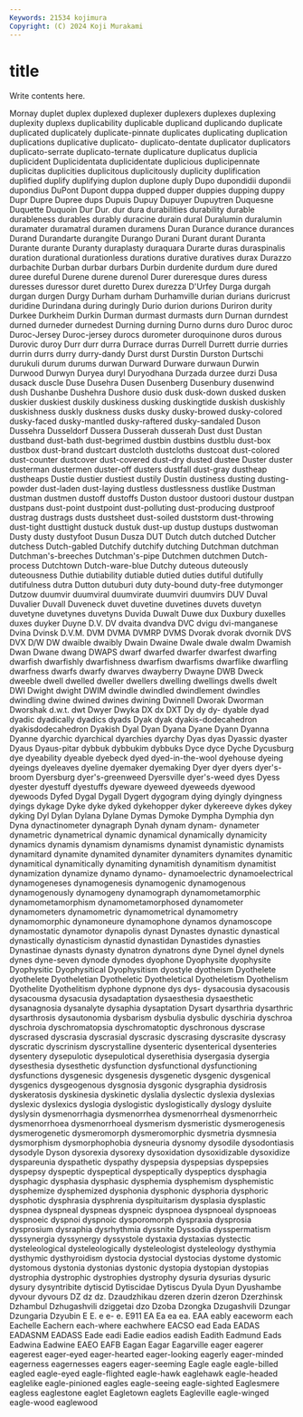 ```yaml
---
Keywords: 21534 kojimura
Copyright: (C) 2024 Koji Murakami
---
```


# title

Write contents here.



Mornay duplet duplex duplexed
duplexer duplexers duplexes duplexing duplexity duplexs duplicability duplicable duplicand duplicando
duplicate duplicated duplicately duplicate-pinnate duplicates duplicating duplication duplications duplicative duplicato-
duplicato-dentate duplicator duplicators duplicato-serrate duplicato-ternate duplicature duplicatus duplicia duplicident Duplicidentata
duplicidentate duplicious duplicipennate duplicitas duplicities duplicitous duplicitously duplicity duplification duplified
duplify duplifying duplon duplone duply Dupo dupondidii dupondii dupondius DuPont
Dupont duppa dupped dupper duppies dupping duppy Dupr Dupre Dupree
dups Dupuis Dupuy Dupuyer Dupuytren Duquesne Duquette Duquoin Dur Dur.
dur dura durabilities durability durable durableness durables durably duracine durain
dural Duralumin duralumin duramater duramatral duramen duramens Duran Durance durance
durances Durand Durandarte durangite Durango Durani Durant durant Duranta Durante
durante Duranty duraplasty duraquara Durarte duras duraspinalis duration durational durationless
durations durative duratives durax Durazzo durbachite Durban durbar durbars Durbin
durdenite durdum dure dured duree dureful Durene durene durenol Durer
dureresque dures duress duresses duressor duret duretto Durex durezza D'Urfey
Durga durgah durgan durgen Durgy Durham durham Durhamville durian durians
duricrust duridine Durindana during duringly Durio durion durions Duriron durity
Durkee Durkheim Durkin Durman durmast durmasts durn Durnan durndest durned
durneder durnedest Durning durning Durno durns duro Duroc duroc Duroc-Jersey
Duroc-jersey durocs durometer duroquinone duros durous Durovic duroy Durr durr
durra Durrace durras Durrell Durrett durrie durries durrin durrs durry
durry-dandy Durst durst Durstin Durston Durtschi durukuli durum durums durwan
Durward Durware durwaun Durwin Durwood Durwyn Duryea duryl Duryodhana Durzada
durzee durzi Dusa dusack duscle Duse Dusehra Dusen Dusenberg Dusenbury
dusenwind dush Dushanbe Dushehra Dushore dusio dusk dusk-down dusked dusken
duskier duskiest duskily duskiness dusking duskingtide duskish duskishly duskishness duskly
duskness dusks dusky dusky-browed dusky-colored dusky-faced dusky-mantled dusky-raftered dusky-sandaled Duson
Dussehra Dusseldorf Dussera Dusserah dusserah Dust dust Dustan dustband dust-bath
dust-begrimed dustbin dustbins dustblu dust-box dustbox dust-brand dustcart dustcloth dustcloths
dustcoat dust-colored dust-counter dustcover dust-covered dust-dry dusted dustee Duster duster
dusterman dustermen duster-off dusters dustfall dust-gray dustheap dustheaps Dustie dustier
dustiest dustily Dustin dustiness dusting dusting-powder dust-laden dust-laying dustless dustlessness
dustlike Dustman dustman dustmen dustoff dustoffs Duston dustoor dustoori dustour
dustpan dustpans dust-point dustpoint dust-polluting dust-producing dustproof dustrag dustrags dusts
dustsheet dust-soiled duststorm dust-throwing dust-tight dusttight dustuck dustuk dust-up dustup
dustups dustwoman Dusty dusty dustyfoot Dusun Dusza DUT Dutch dutch
dutched Dutcher dutchess Dutch-gabled Dutchify dutchify dutching Dutchman dutchman Dutchman's-breeches
Dutchman's-pipe Dutchmen dutchmen Dutch-process Dutchtown Dutch-ware-blue Dutchy duteous duteously duteousness
Duthie dutiability dutiable dutied duties dutiful dutifully dutifulness dutra Dutton
dutuburi duty duty-bound duty-free dutymonger Dutzow duumvir duumviral duumvirate duumviri
duumvirs DUV Duval Duvalier Duvall Duveneck duvet duvetine duvetines duvets
duvetyn duvetyne duvetynes duvetyns Duvida Duwalt Duwe dux Duxbury duxelles
duxes duyker Duyne D.V. DV dvaita dvandva DVC dvigu dvi-manganese
Dvina Dvinsk D.V.M. DVM DVMA DVMRP DVMS Dvorak dvorak dvornik
DVS DVX D/W DW dwaible dwaibly Dwain Dwaine Dwale dwale
dwalm Dwamish Dwan Dwane dwang DWAPS dwarf dwarfed dwarfer dwarfest
dwarfing dwarfish dwarfishly dwarfishness dwarfism dwarfisms dwarflike dwarfling dwarfness dwarfs
dwarfy dwarves dwayberry Dwayne DWB Dweck dweeble dwell dwelled dweller
dwellers dwelling dwellings dwells dwelt DWI Dwight dwight DWIM dwindle
dwindled dwindlement dwindles dwindling dwine dwined dwines dwining Dwinnell Dworak
Dworman Dworshak d.w.t. dwt Dwyer Dwyka DX dx DXT Dy
dy dy- dyable dyad dyadic dyadically dyadics dyads Dyak dyak
dyakis-dodecahedron dyakisdodecahedron Dyakish Dyal Dyan Dyana Dyane Dyann Dyanna Dyanne
dyarchic dyarchical dyarchies dyarchy Dyas dyas Dyassic dyaster Dyaus Dyaus-pitar
dybbuk dybbukim dybbuks Dyce dyce Dyche Dycusburg dye dyeability dyeable
dyebeck dyed dyed-in-the-wool dyehouse dyeing dyeings dyeleaves dyeline dyemaker dyemaking
Dyer dyer dyers dyer's-broom Dyersburg dyer's-greenweed Dyersville dyer's-weed dyes Dyess
dyester dyestuff dyestuffs dyeware dyeweed dyeweeds dyewood dyewoods Dyfed Dygal
Dygall Dygert dygogram dying dyingly dyingness dyings dykage Dyke dyke
dyked dykehopper dyker dykereeve dykes dykey dyking Dyl Dylan Dylana
Dylane Dymas Dymoke Dympha Dymphia dyn Dyna dynactinometer dynagraph Dynah
dynam dynam- dynameter dynametric dynametrical dynamic dynamical dynamically dynamicity dynamics
dynamis dynamism dynamisms dynamist dynamistic dynamists dynamitard dynamite dynamited dynamiter
dynamiters dynamites dynamitic dynamitical dynamitically dynamiting dynamitish dynamitism dynamitist dynamization
dynamize dynamo dynamo- dynamoelectric dynamoelectrical dynamogeneses dynamogenesis dynamogenic dynamogenous dynamogenously
dynamogeny dynamograph dynamometamorphic dynamometamorphism dynamometamorphosed dynamometer dynamometers dynamometric dynamometrical dynamometry
dynamomorphic dynamoneure dynamophone dynamos dynamoscope dynamostatic dynamotor dynapolis dynast Dynastes
dynastic dynastical dynastically dynasticism dynastid dynastidan Dynastides dynasties Dynastinae dynasts
dynasty dynatron dynatrons dyne Dynel dynel dynels dynes dyne-seven dynode
dynodes dyophone Dyophysite dyophysite Dyophysitic Dyophysitical Dyophysitism dyostyle dyotheism Dyothelete
dyothelete Dyotheletian Dyotheletic Dyotheletical Dyotheletism Dyothelism Dyothelite Dyothelitism dyphone dypnone
dys dys- dysacousia dysacousis dysacousma dysacusia dysadaptation dysaesthesia dysaesthetic dysanagnosia
dysanalyte dysaphia dysaptation Dysart dysarthria dysarthric dysarthrosis dysautonomia dysbarism dysbulia
dysbulic dyschiria dyschroa dyschroia dyschromatopsia dyschromatoptic dyschronous dyscrase dyscrased dyscrasia
dyscrasial dyscrasic dyscrasing dyscrasite dyscrasy dyscratic dyscrinism dyscrystalline dysenteric dysenterical
dysenteries dysentery dysepulotic dysepulotical dyserethisia dysergasia dysergia dysesthesia dysesthetic dysfunction
dysfunctional dysfunctioning dysfunctions dysgenesic dysgenesis dysgenetic dysgenic dysgenical dysgenics dysgeogenous
dysgnosia dysgonic dysgraphia dysidrosis dyskeratosis dyskinesia dyskinetic dyslalia dyslectic dyslexia
dyslexias dyslexic dyslexics dyslogia dyslogistic dyslogistically dyslogy dysluite dyslysin dysmenorrhagia
dysmenorrhea dysmenorrheal dysmenorrheic dysmenorrhoea dysmenorrhoeal dysmerism dysmeristic dysmerogenesis dysmerogenetic dysmeromorph
dysmeromorphic dysmetria dysmnesia dysmorphism dysmorphophobia dysneuria dysnomy dysodile dysodontiasis dysodyle
Dyson dysorexia dysorexy dysoxidation dysoxidizable dysoxidize dyspareunia dyspathetic dyspathy dyspepsia
dyspepsias dyspepsies dyspepsy dyspeptic dyspeptical dyspeptically dyspeptics dysphagia dysphagic dysphasia
dysphasic dysphemia dysphemism dysphemistic dysphemize dysphemized dysphonia dysphonic dysphoria dysphoric
dysphotic dysphrasia dysphrenia dyspituitarism dysplasia dysplastic dyspnea dyspneal dyspneas dyspneic
dyspnoea dyspnoeal dyspnoeas dyspnoeic dyspnoi dyspnoic dysporomorph dyspraxia dysprosia dysprosium
dysraphia dysrhythmia dyssnite Dyssodia dysspermatism dyssynergia dyssynergy dyssystole dystaxia dystaxias
dystectic dysteleological dysteleologically dysteleologist dysteleology dysthymia dysthymic dysthyroidism dystocia dystocial
dystocias dystome dystomic dystomous dystonia dystonias dystonic dystopia dystopian dystopias
dystrophia dystrophic dystrophies dystrophy dysuria dysurias dysuric dysury dysyntribite dytiscid
Dytiscidae Dytiscus Dyula Dyun Dyushambe dyvour dyvours DZ dz dz.
Dzaudzhikau dzeren dzerin dzeron Dzerzhinsk Dzhambul Dzhugashvili dziggetai dzo Dzoba
Dzongka Dzugashvili Dzungar Dzungaria Dzyubin E E. e e- e.
E911 EA Ea ea ea. EAA eably eaceworm each Eachelle
Eachern each-where eachwhere EACSO ead Eada EADAS EADASNM EADASS Eade
eadi Eadie eadios eadish Eadith Eadmund Eads Eadwina Eadwine EAEO
EAFB Eagan Eagar Eagarville eager eagerer eagerest eager-eyed eager-hearted eager-looking
eagerly eager-minded eagerness eagernesses eagers eager-seeming Eagle eagle eagle-billed eagled
eagle-eyed eagle-flighted eagle-hawk eaglehawk eagle-headed eaglelike eagle-pinioned eagles eagle-seeing eagle-sighted
Eaglesmere eagless eaglestone eaglet Eagletown eaglets Eagleville eagle-winged eagle-wood eaglewood
